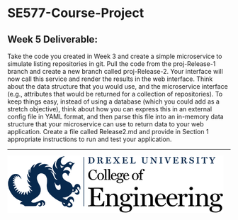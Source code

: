 # SE577-Course-Project

## Week 5 Deliverable:

 Take the code you created in Week 3 and create a simple microservice to simulate listing repositories in git.  Pull the code from the proj-Release-1 branch and create a new branch called proj-Release-2.  Your interface will now call this service and render the results in the web interface.  Think about the data structure that you would use, and the microservice interface (e.g., attributes that would be returned for a collection of repositories).  To keep things easy, instead of using a database (which you could add as a stretch objective), think about how you can express this in an external config file in YAML format, and then parse this file into an in-memory data structure that your microservice can use to return data to your web application.  Create a file called Release2.md and provide in Section 1 appropriate instructions to run and test your application.

---
![Drexel logo](images/Drexel-engineering-blue-black.png "Drexel Engineering")
